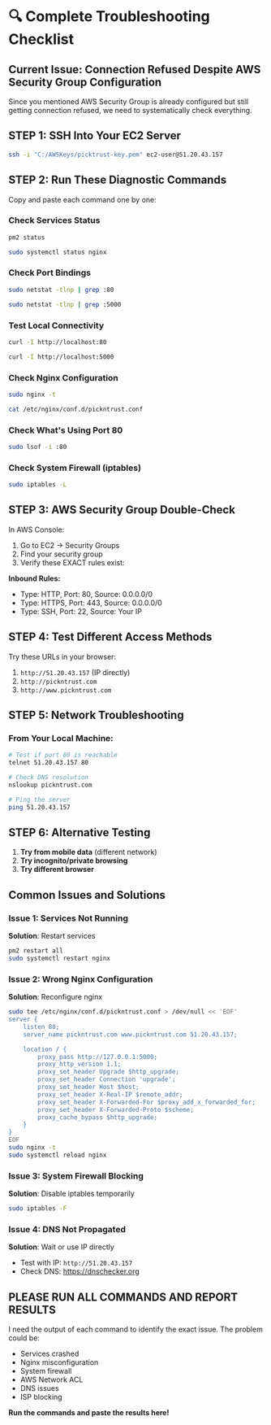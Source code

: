 # 🔍 Complete Troubleshooting Checklist

## Current Issue: Connection Refused Despite AWS Security Group Configuration

Since you mentioned AWS Security Group is already configured but still getting connection refused, we need to systematically check everything.

## STEP 1: SSH Into Your EC2 Server

```bash
ssh -i "C:/AWSKeys/picktrust-key.pem" ec2-user@51.20.43.157
```

## STEP 2: Run These Diagnostic Commands

Copy and paste each command one by one:

### Check Services Status
```bash
pm2 status
```
```bash
sudo systemctl status nginx
```

### Check Port Bindings
```bash
sudo netstat -tlnp | grep :80
```
```bash
sudo netstat -tlnp | grep :5000
```

### Test Local Connectivity
```bash
curl -I http://localhost:80
```
```bash
curl -I http://localhost:5000
```

### Check Nginx Configuration
```bash
sudo nginx -t
```
```bash
cat /etc/nginx/conf.d/pickntrust.conf
```

### Check What's Using Port 80
```bash
sudo lsof -i :80
```

### Check System Firewall (iptables)
```bash
sudo iptables -L
```

## STEP 3: AWS Security Group Double-Check

In AWS Console:
1. Go to EC2 → Security Groups
2. Find your security group
3. Verify these EXACT rules exist:

**Inbound Rules:**
- Type: HTTP, Port: 80, Source: 0.0.0.0/0
- Type: HTTPS, Port: 443, Source: 0.0.0.0/0  
- Type: SSH, Port: 22, Source: Your IP

## STEP 4: Test Different Access Methods

Try these URLs in your browser:
1. `http://51.20.43.157` (IP directly)
2. `http://pickntrust.com`
3. `http://www.pickntrust.com`

## STEP 5: Network Troubleshooting

### From Your Local Machine:
```bash
# Test if port 80 is reachable
telnet 51.20.43.157 80
```

```bash
# Check DNS resolution
nslookup pickntrust.com
```

```bash
# Ping the server
ping 51.20.43.157
```

## STEP 6: Alternative Testing

1. **Try from mobile data** (different network)
2. **Try incognito/private browsing**
3. **Try different browser**

## Common Issues and Solutions

### Issue 1: Services Not Running
**Solution**: Restart services
```bash
pm2 restart all
sudo systemctl restart nginx
```

### Issue 2: Wrong Nginx Configuration
**Solution**: Reconfigure nginx
```bash
sudo tee /etc/nginx/conf.d/pickntrust.conf > /dev/null << 'EOF'
server {
    listen 80;
    server_name pickntrust.com www.pickntrust.com 51.20.43.157;

    location / {
        proxy_pass http://127.0.0.1:5000;
        proxy_http_version 1.1;
        proxy_set_header Upgrade $http_upgrade;
        proxy_set_header Connection 'upgrade';
        proxy_set_header Host $host;
        proxy_set_header X-Real-IP $remote_addr;
        proxy_set_header X-Forwarded-For $proxy_add_x_forwarded_for;
        proxy_set_header X-Forwarded-Proto $scheme;
        proxy_cache_bypass $http_upgrade;
    }
}
EOF
sudo nginx -t
sudo systemctl reload nginx
```

### Issue 3: System Firewall Blocking
**Solution**: Disable iptables temporarily
```bash
sudo iptables -F
```

### Issue 4: DNS Not Propagated
**Solution**: Wait or use IP directly
- Test with IP: `http://51.20.43.157`
- Check DNS: https://dnschecker.org

## PLEASE RUN ALL COMMANDS AND REPORT RESULTS

I need the output of each command to identify the exact issue. The problem could be:
- Services crashed
- Nginx misconfiguration  
- System firewall
- AWS Network ACL
- DNS issues
- ISP blocking

**Run the commands and paste the results here!**
